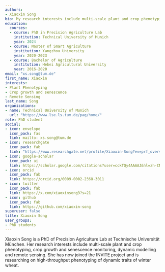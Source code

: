 ```yaml
---
authors:
- Xiaoxin Song
bio: My research interests include multi-scale plant and crop phenotyping, crop growth and senescence monitoring, dynamic modelling and remote sensing.
education:
  courses:
  - course: PhD in Precision Agriculture Lab
    institution: Technical University of Munich
    year: 2024
  - course: Master of Smart Agriculture
    institution: Yangzhou University
    year: 2020-2023
  - course: Bachelor of Agriculture
    institution: Hebei Agricultural University
    year: 2016-2020
email: "xs.song@tum.de"
first_name: Xiaoxin
interests:
- Plant Phenotyping
- Crop growth and senescence
- Remote Sensing
last_name: Song
organizations:
- name: Technical University of Munich
  url: "https://www.lse.ls.tum.de/pag/home/"
role: PhD student
social:
- icon: envelope
  icon_pack: fas
  link: mailto: xs.song@tum.de
- icon: researchgate
  icon_pack: fab
  link: "https://www.researchgate.net/profile/Xiaoxin-Song?ev=prf_overview"
- icon: google-scholar
  icon_pack: ai
  link: https://scholar.google.com/citations?user=cckTQy4AAAAJ&hl=zh-CN&oi=ao
- icon: orcid
  icon_pack: fab
  link: https://orcid.org/0009-0002-2368-3011 
- icon: twitter
  icon_pack: fab
  link: https://x.com/xiaoxinsong3?s=21
- icon: github
  icon_pack: fab
  link: https://github.com/xiaoxin-song
superuser: false
title: Xiaoxin Song
user_groups:
- PhD students
---
```


Xiaoxin Song is a PhD of Precision Agriculture Lab at Technische Universität München. Her research interests include multi-scale plant and crop phenotyping, crop growth and senescence monitoring, dynamic modelling and remote sensing. She has now joined the INVITE project and is researching on high-throughput phenotyping of dynamic traits of winter wheat.

